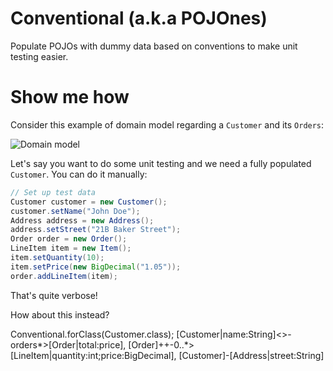 # Conventional (a.k.a POJOnes)
Populate POJOs with dummy data based on conventions to make unit testing easier.

# Show me how

Consider this example of domain model regarding a `Customer` and its `Orders`:

![Domain model](http://yuml.me/d1ee20df)

Let's say you want to do some unit testing and we need a fully populated `Customer`.
You can do it manually:

```java
// Set up test data
Customer customer = new Customer();
customer.setName("John Doe");
Address address = new Address();
address.setStreet("21B Baker Street");
Order order = new Order();
LineItem item = new Item();
item.setQuantity(10);
item.setPrice(new BigDecimal("1.05"));
order.addLineItem(item);
```

That's quite verbose!

How about this instead?

Conventional.forClass(Customer.class);
[Customer|name:String]<>-orders*>[Order|total:price], [Order]++-0..*>[LineItem|quantity:int;price:BigDecimal], [Customer]-[Address|street:String]
